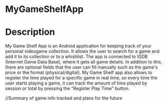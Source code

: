 # MyGameShelfApp

# Description
My Game Shelf App is an Android application for keeping track of your personal videogame collection. It allows the user to search for a game and add it to its collection or to a whishlist. The app is connected to IGDB (Internet Game Data Base), where it gets all game details. In addition to this, there are optional fields that the user can fill manually such as the game's price or the format (physical/digital). My Game Shelf app also allows to register the time played for a specific game in real time, so every time the user starts playing a game, it can track the amount of time played by session or total by pressing the "Register Play Time" button.

//Summary of game info tracked and plans for the future
